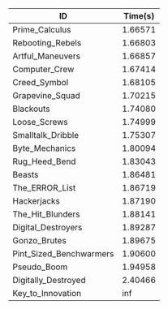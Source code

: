 |ID|Time(s)|
|-|-|
|Prime_Calculus|1.66571|
|Rebooting_Rebels|1.66803|
|Artful_Maneuvers|1.66857|
|Computer_Crew|1.67414|
|Creed_Symbol|1.68105|
|Grapevine_Squad|1.70215|
|Blackouts|1.74080|
|Loose_Screws|1.74999|
|Smalltalk_Dribble|1.75307|
|Byte_Mechanics|1.80094|
|Rug_Heed_Bend|1.83043|
|Beasts|1.86481|
|The_ERROR_List|1.86719|
|Hackerjacks|1.87190|
|The_Hit_Blunders|1.88141|
|Digital_Destroyers|1.89287|
|Gonzo_Brutes|1.89675|
|Pint_Sized_Benchwarmers|1.90600|
|Pseudo_Boom|1.94958|
|Digitally_Destroyed|2.40466|
|Key_to_Innovation|inf|
